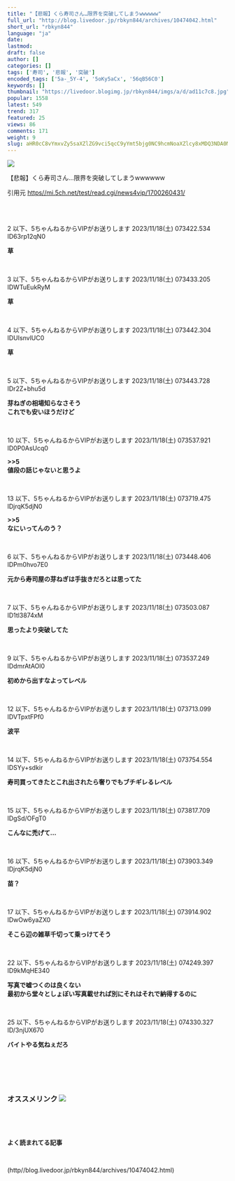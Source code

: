 ```yaml
---
title: "【悲報】くら寿司さん…限界を突破してしまうwwwwww"
full_url: "http://blog.livedoor.jp/rbkyn844/archives/10474042.html"
short_url: "rbkyn844"
language: "ja"
date: 
lastmod: 
draft: false
author: []
categories: []
tags: ['寿司', '悲報', '突破']
encoded_tags: ['5a-_5Y-4', '5oKy5aCx', '56qB56C0']
keywords: []
thumbnail: "https://livedoor.blogimg.jp/rbkyn844/imgs/a/d/ad11c7c8.jpg"
popular: 1558
latest: 549
trend: 317
featured: 25
views: 86
comments: 171
weight: 9
slug: aHR0cC8vYmxvZy5saXZlZG9vci5qcC9yYmt5bjg0NC9hcmNoaXZlcy8xMDQ3NDA0Mi5odG1s
---
```


![](https://livedoor.blogimg.jp/rbkyn844/imgs/a/d/ad11c7c8.jpg)

<div><p>【悲報】くら寿司さん…限界を突破してしまうwwwwww</p><p>引用元 <a href='https//mi.5ch.net/test/read.cgi/news4vip/1700260431/' target='_blank'>https//mi.5ch.net/test/read.cgi/news4vip/1700260431/</a></p><br> <br> <p class='res1'>2 以下、5ちゃんねるからVIPがお送りします 2023/11/18(土) 073422.534 ID63rp12qN0 </p> <p class='res2'><b> 草 </b></p><br> <p class='res1'>3 以下、5ちゃんねるからVIPがお送りします 2023/11/18(土) 073433.205 IDWTuEukRyM </p> <p class='res2'><b> 草 </b></p><br> <p class='res1'>4 以下、5ちゃんねるからVIPがお送りします 2023/11/18(土) 073442.304 IDUIsnvlUC0 </p> <p class='res2'><b> 草 </b></p><br> <p class='res1'>5 以下、5ちゃんねるからVIPがお送りします 2023/11/18(土) 073443.728 IDr2Z+bhu5d </p> <p class='res2'><b> 芽ねぎの相場知らなさそう <br> これでも安いほうだけど </b></p><br> <p class='res1'>10 以下、5ちゃんねるからVIPがお送りします 2023/11/18(土) 073537.921 ID0P0AsUcq0 </p> <p class='res2'><b> >>5 <br> 値段の話じゃないと思うよ </b></p><br> <p class='res1'>13 以下、5ちゃんねるからVIPがお送りします 2023/11/18(土) 073719.475 IDjrqK5djN0 </p> <p class='res2'><b> >>5 <br> なにいってんのう？ </b></p><br> <p class='no-pc'></p> <p class='res1'>6 以下、5ちゃんねるからVIPがお送りします 2023/11/18(土) 073448.406 IDPm0hvo7E0 </p> <p class='res2'><b> 元から寿司屋の芽ねぎは手抜きだろとは思ってた </b></p><br> <p class='res1'>7 以下、5ちゃんねるからVIPがお送りします 2023/11/18(土) 073503.087 ID1tl3874xM </p> <p class='res2'><b> 思ったより突破してた </b></p><br> <p class='res1'>9 以下、5ちゃんねるからVIPがお送りします 2023/11/18(土) 073537.249 IDdmrAtAOl0 </p> <p class='res2'><b> 初めから出すなよってレベル </b></p><br> <p class='res1'>12 以下、5ちゃんねるからVIPがお送りします 2023/11/18(土) 073713.099 IDVTpxtFPf0 </p> <p class='res2'><b> 波平 </b></p><br> <p class='res1'>14 以下、5ちゃんねるからVIPがお送りします 2023/11/18(土) 073754.554 IDSYy+sdkir </p> <p class='res2'><b> 寿司買ってきたとこれ出されたら奢りでもブチギレるレベル </b></p><br> <p class='res1'>15 以下、5ちゃんねるからVIPがお送りします 2023/11/18(土) 073817.709 IDgSd/OFgT0 </p> <p class='res2'><b> こんなに禿げて… </b></p><br> <p class='res1'>16 以下、5ちゃんねるからVIPがお送りします 2023/11/18(土) 073903.349 IDjrqK5djN0 </p> <p class='res2'><b> 苗？ </b></p><br> <p class='res1'>17 以下、5ちゃんねるからVIPがお送りします 2023/11/18(土) 073914.902 IDwOw6yaZX0 </p> <p class='res2'><b> そこら辺の雑草千切って乗っけてそう </b></p><br> <p class='res1'>22 以下、5ちゃんねるからVIPがお送りします 2023/11/18(土) 074249.397 ID9kMqHE340 </p> <p class='res2'><b> 写真で嘘つくのは良くない <br> 最初から堂々としょぼい写真載せれば別にそれはそれで納得するのに </b></p><br> <p class='res1'>25 以下、5ちゃんねるからVIPがお送りします 2023/11/18(土) 074330.327 ID/3njUX670 </p> <p class='res2'><b> バイトやる気ねぇだろ </b></p><br> <p id='5077e33f033c4e934bb013c7c4eb8bbd'> </p><br> <br> <p class='no-pc'></p> <h3 class='linkh'>オススメリンク <img src='http//blog.livedoor.jp/rbkyn844/ftp/fusagikom-fikergh.png'></h3> <p class='link2'> </p><br> <p class='no-pc'></p> <p class='no-pc'><br><p><b>よく読まれてる記事</b></p><br></p> </div>

(http//blog.livedoor.jp/rbkyn844/archives/10474042.html)
